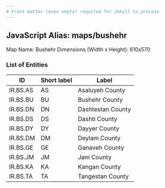 ```yaml
---
# Front matter (even empty) required for Jekyll to process
---
```


## JavaScript Alias: maps/bushehr

Map Name: Bushehr
Dimensions (Width x Height): 610x570





### List of Entities

ID | Short label | Label
---|---|---|
IR.BS.AS|AS|Asaluyeh County
IR.BS.BU|BU|Bushehr County
IR.BS.DN|DN|Dashtestan County
IR.BS.DS|DS|Dashti County
IR.BS.DY|DY|Dayyer County
IR.BS.DM|DM|Deylam County
IR.BS.GE|GE|Ganaveh County
IR.BS.JM|JM|Jam County
IR.BS.KA|KA|Kangan County
IR.BS.TA|TA|Tangestan County